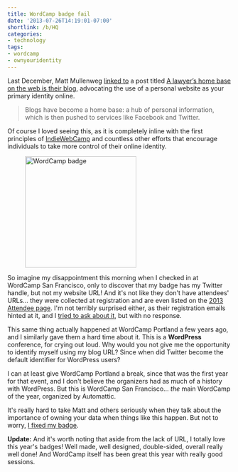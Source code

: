 ```yaml
---
title: WordCamp badge fail
date: '2013-07-26T14:19:01-07:00'
shortlink: /b/HQ
categories:
- technology
tags:
- wordcamp
- ownyouridentity
---
```

Last December, Matt Mullenweg [linked to][] a post titled [A lawyer’s home base on the web is their blog][home base],
advocating the use of a personal website as your primary identity online.

> Blogs have become a home base: a hub of personal information, which is then pushed to services like Facebook and
> Twitter.

Of course I loved seeing this, as it is completely inline with the first principles of [IndieWebCamp][] and countless
other efforts that encourage individuals to take more control of their online identity.

<figure class="alignright outset">
  <a href="wordcamp-badge.jpg"><img src="wordcamp-badge.jpg" alt="WordCamp badge" width="250" /></a>
</figure>

So imagine my disappointment this morning when I checked in at WordCamp San Francisco, only to discover that my badge
has my Twitter handle, but not my website URL!  And it's not like they don't have attendees' URLs... they were collected
at registration and are even listed on the [2013 Attendee page].  I'm not terribly surprised either, as their
registration emails hinted at it, and I [tried to ask about it][], but with no response.

This same thing actually happened at WordCamp Portland a few years ago, and I similarly gave them a hard time about it.
This is a **WordPress** conference, for crying out loud.  Why would you not give me the opportunity to identify myself
using my blog URL?  Since when did Twitter become the default identifier for WordPress users?

I can at least give WordCamp Portland a break, since that was the first year for that event, and I don't believe the
organizers had as much of a history with WordPress.  But this is WordCamp San Francisco... *the* main WordCamp of the
year, organized by Automattic.

It's really hard to take Matt and others seriously when they talk about the importance of owning your data when things
like this happen.  But not to worry, [I fixed my badge][].

**Update:** And it's worth noting that aside from the lack of URL, I totally love this year's badges!  Well made, well
designed, double-sided, overall really well done!  And WordCamp itself has been great this year with really good
sessions.

[linked to]: http://ma.tt/2012/12/real-lawyers-have-blogs/
[home base]: http://kevin.lexblog.com/2012/12/10/a-lawyers-home-base-on-the-web-is-their-blog/
[IndieWebCamp]: https://indieweb.org/
[2013 Attendee page]: http://2013.sf.wordcamp.org/attendees/
[tried to ask about it]: https://twitter.com/willnorris/status/355547956662906881
[I fixed my badge]: wordcamp-badge-fixed.jpg
